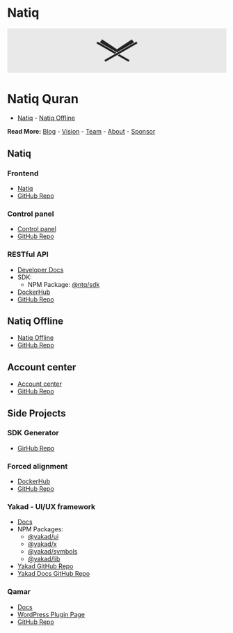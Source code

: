 # Natiq

![Natiq logo on header](/profile/header.png "Natiq")

# Natiq Quran

- [Natiq](https://natiq.net) - [Natiq Offline](https://offline.natiq.net)

**Read More:** [Blog](https://blog.natiq.net) - [Vision](https://blog.natiq.net/vision) - [Team](https://blog.natiq.net/team) - [About](https://blog.natiq.net/about) - [Sponsor](https://blog.natiq.net/sponsor)

## Natiq

### Frontend
- [Natiq](https://natiq.net)
- [GitHub Repo](https://github.com/NatiqQuran/natiq-frontend)

### Control panel
- [Control panel](https://control.natiq.net)
- [GitHub Repo](https://github.com/NatiqQuran/natiq-control)

### RESTful API
- [Developer Docs](https://developer.natiq.net)
- SDK:
  - NPM Package: [@ntq/sdk](https://www.npmjs.com/package/@ntq/sdk)
- [DockerHub](https://hub.docker.com/r/natiqquran/nq-api)
- [GitHub Repo](https://github.com/NatiqQuran/natiq-api)

## Natiq Offline
- [Natiq Offline](https://offline.natiq.net)
- [GitHub Repo](https://github.com/NatiqQuran/natiq-offline)

## Account center
- [Account center](https://account.natiq.net)
- [GitHub Repo](https://github.com/NatiqQuran/account-frontend)

## Side Projects

### SDK Generator
- [GirHub Repo](https://github.com/NatiqQuran/sdk-generator)

### Forced alignment
- [DockerHub](https://hub.docker.com/r/natiqquran/forced-alignment)
- [GitHub Repo](https://github.com/NatiqQuran/sdk-generator)

### Yakad - UI/UX framework
- [Docs](https://yakad.natiq.net)
- NPM Packages:
  - [@yakad/ui](https://www.npmjs.com/package/@yakad/ui)
  - [@yakad/x](https://www.npmjs.com/package/@yakad/x)
  - [@yakad/symbols](https://www.npmjs.com/package/@yakad/symbols)
  - [@yakad/lib](https://www.npmjs.com/package/@yakad/lib)
- [Yakad GitHub Repo](https://github.com/NatiqQuran/yakad)
- [Yakad Docs GitHub Repo](https://github.com/NatiqQuran/yakad-docs)

### Qamar
- [Docs](https://qamar.natiq.net)
- [WordPress Plugin Page](https://wordpress.org/plugins/qamar)
- [GitHub Repo](https://github.com/NatiqQuran/qamar)
